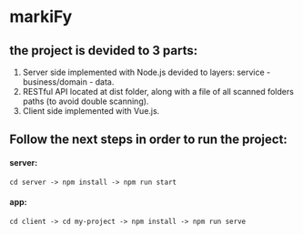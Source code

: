 # markiFy

## the project is devided to 3 parts:
1. Server side implemented with Node.js devided to layers: service - business/domain - data.
2. RESTful API located at dist folder, along with a file of all scanned folders paths (to avoid double scanning).
3. Client side implemented with Vue.js.

## Follow the next steps in order to run the project:
  #### server:
    cd server -> npm install -> npm run start
    
  #### app:
    cd client -> cd my-project -> npm install -> npm run serve
